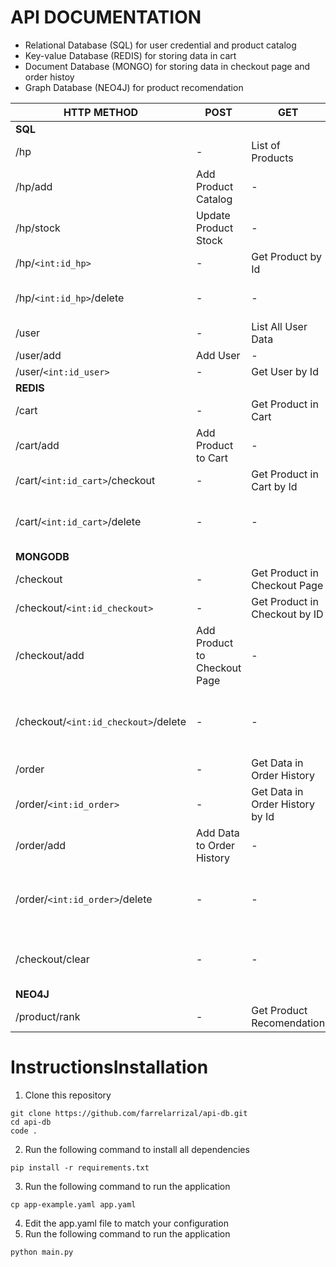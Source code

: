 # API DOCUMENTATION
 
 - Relational Database  (SQL) for user credential and product catalog
 - Key-value Database (REDIS) for storing data in cart
 - Document Database  (MONGO) for storing data in checkout page and order histoy
 - Graph Database     (NEO4J) for product recomendation
 
| HTTP METHOD                         | POST                         | GET                             | DELETE                             |
|-------------------------------------|------------------------------|---------------------------------|------------------------------------|
|               **SQL**               |                              |                                 |                                    |
| /hp                                 | -                            | List of Products                | -                                  |
| /hp/add                             | Add Product Catalog          | -                               | -                                  |
| /hp/stock                           | Update Product Stock         | -                               | -                                  |
| /hp/`<int:id_hp>`                   | -                            | Get Product by Id               | -                                  |
| /hp/`<int:id_hp>`/delete            | -                            | -                               | Delete Product by Id               |
| /user                               | -                            | List All User Data              | -                                  |
| /user/add                           | Add User                     | -                               | -                                  |
| /user/`<int:id_user>`               | -                            | Get User by Id                  | -                                  |
|              **REDIS**              |                              |                                 |                                    |
| /cart                               | -                            | Get Product in Cart             | -                                  |
| /cart/add                           | Add Product to Cart          | -                               | -                                  |
| /cart/`<int:id_cart>`/checkout      | -                            | Get Product in Cart by Id       | -                                  |
| /cart/`<int:id_cart>`/delete        | -                            | -                               | Delete Product in Cart by Id       |
|             **MONGODB**             |                              |                                 |                                    |
| /checkout                           | -                            | Get Product in Checkout Page    | -                                  |
| /checkout/`<int:id_checkout>`       | -                            | Get Product in Checkout by ID   | -                                  |
| /checkout/add                       | Add Product to Checkout Page | -                               | -                                  |
| /checkout/`<int:id_checkout>`/delete| -                            | -                               | Delete Product in Checkout by Id   |
| /order                              | -                            | Get Data in Order History       | -                                  |
| /order/`<int:id_order>`             | -                            | Get Data in Order History by Id | -                                  |
| /order/add                          | Add Data to Order History    | -                               | -                                  |
| /order/`<int:id_order>`/delete      | -                            | -                               | Delete Data in Order History by Id |
| /checkout/clear                     | -                            | -                               | Delete All Data in Order History   |
|              **NEO4J**              |                              |                                 |                                    |
| /product/rank                       | -                            | Get Product Recomendation       | -                                  |


# InstructionsInstallation
1. Clone this repository
```
git clone https://github.com/farrelarrizal/api-db.git
cd api-db
code .
```
2. Run the following command to install all dependencies
```
pip install -r requirements.txt
```
3. Run the following command to run the application
```
cp app-example.yaml app.yaml
```
4. Edit the app.yaml file to match your configuration
5. Run the following command to run the application
```
python main.py
```